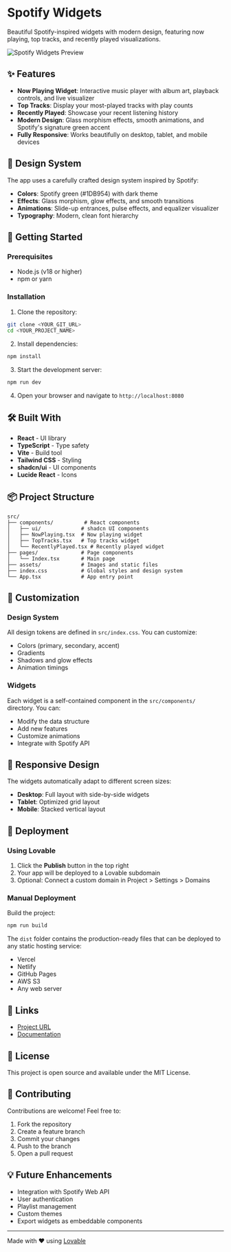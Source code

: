 # Spotify Widgets

Beautiful Spotify-inspired widgets with modern design, featuring now playing, top tracks, and recently played visualizations.

![Spotify Widgets Preview](https://lovable.dev/opengraph-image-p98pqg.png)

## ✨ Features

- **Now Playing Widget**: Interactive music player with album art, playback controls, and live visualizer
- **Top Tracks**: Display your most-played tracks with play counts
- **Recently Played**: Showcase your recent listening history
- **Modern Design**: Glass morphism effects, smooth animations, and Spotify's signature green accent
- **Fully Responsive**: Works beautifully on desktop, tablet, and mobile devices

## 🎨 Design System

The app uses a carefully crafted design system inspired by Spotify:
- **Colors**: Spotify green (#1DB954) with dark theme
- **Effects**: Glass morphism, glow effects, and smooth transitions
- **Animations**: Slide-up entrances, pulse effects, and equalizer visualizer
- **Typography**: Modern, clean font hierarchy

## 🚀 Getting Started

### Prerequisites

- Node.js (v18 or higher)
- npm or yarn

### Installation

1. Clone the repository:
```bash
git clone <YOUR_GIT_URL>
cd <YOUR_PROJECT_NAME>
```

2. Install dependencies:
```bash
npm install
```

3. Start the development server:
```bash
npm run dev
```

4. Open your browser and navigate to `http://localhost:8080`

## 🛠️ Built With

- **React** - UI library
- **TypeScript** - Type safety
- **Vite** - Build tool
- **Tailwind CSS** - Styling
- **shadcn/ui** - UI components
- **Lucide React** - Icons

## 📦 Project Structure

```
src/
├── components/          # React components
│   ├── ui/             # shadcn UI components
│   ├── NowPlaying.tsx  # Now playing widget
│   ├── TopTracks.tsx   # Top tracks widget
│   └── RecentlyPlayed.tsx # Recently played widget
├── pages/              # Page components
│   └── Index.tsx       # Main page
├── assets/             # Images and static files
├── index.css           # Global styles and design system
└── App.tsx             # App entry point
```

## 🎯 Customization

### Design System

All design tokens are defined in `src/index.css`. You can customize:
- Colors (primary, secondary, accent)
- Gradients
- Shadows and glow effects
- Animation timings

### Widgets

Each widget is a self-contained component in the `src/components/` directory. You can:
- Modify the data structure
- Add new features
- Customize animations
- Integrate with Spotify API

## 📱 Responsive Design

The widgets automatically adapt to different screen sizes:
- **Desktop**: Full layout with side-by-side widgets
- **Tablet**: Optimized grid layout
- **Mobile**: Stacked vertical layout

## 🚀 Deployment

### Using Lovable

1. Click the **Publish** button in the top right
2. Your app will be deployed to a Lovable subdomain
3. Optional: Connect a custom domain in Project > Settings > Domains

### Manual Deployment

Build the project:
```bash
npm run build
```

The `dist` folder contains the production-ready files that can be deployed to any static hosting service:
- Vercel
- Netlify
- GitHub Pages
- AWS S3
- Any web server

## 🔗 Links

- [Project URL](https://lovable.dev/projects/9198118d-ef6e-4e73-b381-a31213e79d88)
- [Documentation](https://docs.lovable.dev/)

## 📄 License

This project is open source and available under the MIT License.

## 🤝 Contributing

Contributions are welcome! Feel free to:
1. Fork the repository
2. Create a feature branch
3. Commit your changes
4. Push to the branch
5. Open a pull request

## 💡 Future Enhancements

- Integration with Spotify Web API
- User authentication
- Playlist management
- Custom themes
- Export widgets as embeddable components

---

Made with ❤️ using [Lovable](https://lovable.dev)
